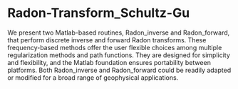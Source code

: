 Radon-Transform_Schultz-Gu
==========================

We present two Matlab-based routines, Radon_inverse and Radon_forward, that perform discrete inverse and forward Radon transforms. These frequency-based methods offer the user flexible choices among multiple regularization methods and path functions. They are designed for simplicity and flexibility, and the Matlab foundation ensures portability between platforms. Both Radon_inverse and Radon_forward could be readily adapted or modified for a broad range of geophysical applications. 